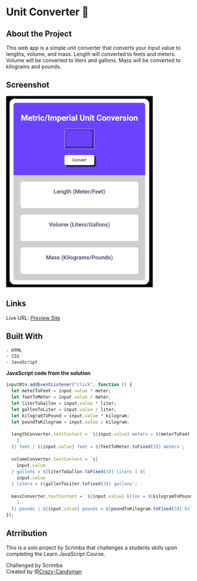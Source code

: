 # Unit Converter 🔢

## About the Project

This web app is a simple unit converter that converts your input value to lengths, volume, and mass. Length will converted to feets and meters. Volume will be converted to liters and gallons. Mass will be converted to kilograms and pounds.

## Screenshot

![](/screenshots/Unit_Converter.png)

## Links

Live URL: _[Preview Site](https://crazy-candyman.github.io/Unit-Converter/)_

## Built With

    - HTML
    - CSS
    - JavaScript

**JavaScript code from the solution**

```javascript
inputBtn.addEventListener("click", function () {
  let meterToFeet = input.value * meter;
  let feetToMeter = input.value / meter;
  let literToGallon = input.value * liter;
  let gallonToLiter = input.value / liter;
  let kilogramToPound = input.value * kilogram;
  let poundToKilogram = input.value / kilogram;

  lengthConverter.textContent = `${input.value} meters = ${meterToFeet.toFixed(
    3
  )} feet | ${input.value} feet = ${feetToMeter.toFixed(3)} meters`;

  volumeConverter.textContent = `${
    input.value
  } gallons = ${literToGallon.toFixed(3)} liters | ${
    input.value
  } liters = ${gallonToLiter.toFixed(3)} gallons`;

  massConverter.textContent = `${input.value} kilos = ${kilogramToPound.toFixed(
    3
  )} pounds | ${input.value} pounds = ${poundToKilogram.toFixed(3)} kilos`;
});
```

## Atrribution

This is a solo project by Scrimba that challenges a students skills upon completing the Learn JavaScript Course.

Challenged by Scrimba <br/>
Created by [@Crazy-Candyman](https://github.com/Crazy-Candyman)
